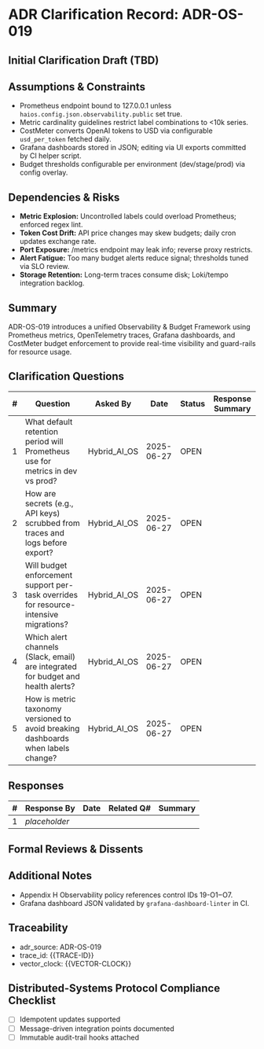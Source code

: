 # ADR Clarification Record: ADR-OS-019

## Initial Clarification Draft (TBD)


## Assumptions & Constraints
- Prometheus endpoint bound to 127.0.0.1 unless `haios.config.json.observability.public` set true.
- Metric cardinality guidelines restrict label combinations to <10k series.
- CostMeter converts OpenAI tokens to USD via configurable `usd_per_token` fetched daily.
- Grafana dashboards stored in JSON; editing via UI exports committed by CI helper script.
- Budget thresholds configurable per environment (dev/stage/prod) via config overlay.

## Dependencies & Risks
- **Metric Explosion:** Uncontrolled labels could overload Prometheus; enforced regex lint.
- **Token Cost Drift:** API price changes may skew budgets; daily cron updates exchange rate.
- **Port Exposure:** /metrics endpoint may leak info; reverse proxy restricts.
- **Alert Fatigue:** Too many budget alerts reduce signal; thresholds tuned via SLO review.
- **Storage Retention:** Long-term traces consume disk; Loki/tempo integration backlog.

## Summary
ADR-OS-019 introduces a unified Observability & Budget Framework using Prometheus metrics, OpenTelemetry traces, Grafana dashboards, and CostMeter budget enforcement to provide real-time visibility and guard-rails for resource usage.

## Clarification Questions
| # | Question | Asked By | Date | Status | Response Summary |
|---|----------|----------|------|--------|------------------|
| 1 | What default retention period will Prometheus use for metrics in dev vs prod? | Hybrid_AI_OS | 2025-06-27 | OPEN | |
| 2 | How are secrets (e.g., API keys) scrubbed from traces and logs before export? | Hybrid_AI_OS | 2025-06-27 | OPEN | |
| 3 | Will budget enforcement support per-task overrides for resource-intensive migrations? | Hybrid_AI_OS | 2025-06-27 | OPEN | |
| 4 | Which alert channels (Slack, email) are integrated for budget and health alerts? | Hybrid_AI_OS | 2025-06-27 | OPEN | |
| 5 | How is metric taxonomy versioned to avoid breaking dashboards when labels change? | Hybrid_AI_OS | 2025-06-27 | OPEN | |

## Responses
| # | Response By | Date | Related Q# | Summary |
|---|-------------|------|------------|---------|
| 1 | _placeholder_ | | | |

## Formal Reviews & Dissents
<!-- Capture formal approvals, objections, and alternative viewpoints here. -->


## Additional Notes
- Appendix H Observability policy references control IDs 19-O1‒O7.
- Grafana dashboard JSON validated by `grafana-dashboard-linter` in CI.

## Traceability
- adr_source: ADR-OS-019
- trace_id: {{TRACE-ID}}
- vector_clock: {{VECTOR-CLOCK}}

## Distributed-Systems Protocol Compliance Checklist
- [ ] Idempotent updates supported
- [ ] Message-driven integration points documented
- [ ] Immutable audit-trail hooks attached 